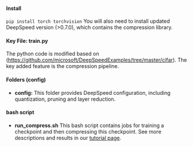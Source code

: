 #### Install

``pip install torch torchvision``
You will also need to install updated DeepSpeed version (>0.7.0), which contains the compression library.

#### Key File: train.py

The python code is modified based on (https://github.com/microsoft/DeepSpeedExamples/tree/master/cifar). The key added feature is the compression pipeline.

#### Folders (config)

* **config:** This folder provides DeepSpeed configuration, including quantization, pruning and layer reduction.

#### bash script 
* **run_compress.sh**  This bash script contains jobs for training a checkpoint and then compressing this checkpoint.  See more descriptions and results in our [tutorial page](https://www.deepspeed.ai/).

